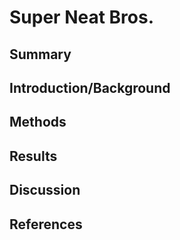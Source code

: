 # Super Neat Bros.

## Summary

## Introduction/Background

## Methods

## Results

## Discussion

## References
